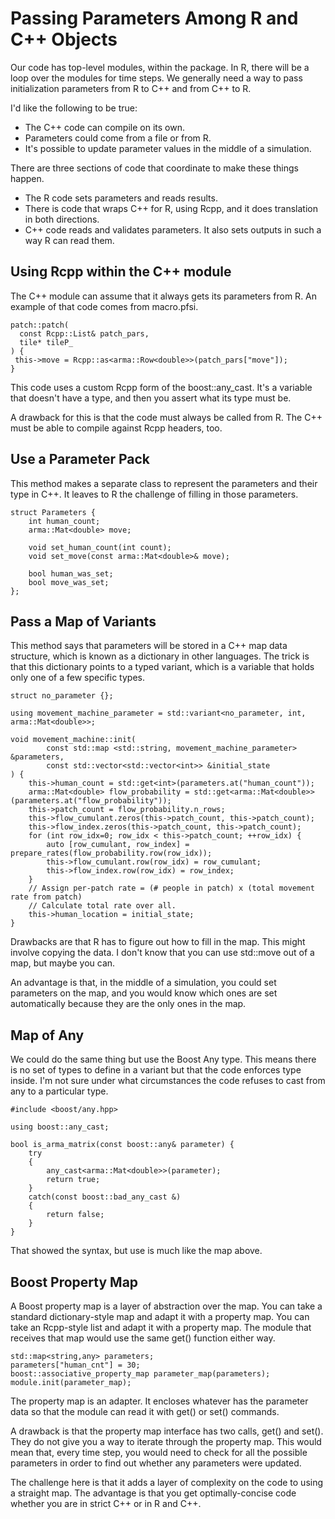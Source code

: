 # Passing Parameters Among R and C++ Objects

Our code has top-level modules, within the package. In
R, there will be a loop over the modules for time steps.
We generally need a way to pass initialization parameters
from R to C++ and from C++ to R.

I'd like the following to be true:

* The C++ code can compile on its own.
* Parameters could come from a file or from R.
* It's possible to update parameter values in the middle
  of a simulation.

There are three sections of code that coordinate
to make these things happen.

* The R code sets parameters and reads results.
* There is code that wraps C++ for R, using Rcpp,
  and it does translation in both directions.
* C++ code reads and validates parameters. It also
  sets outputs in such a way R can read them.

## Using Rcpp within the C++ module

The C++ module can assume that it always gets its parameters
from R. An example of that code comes from macro.pfsi.

```
patch::patch(
  const Rcpp::List& patch_pars,
  tile* tileP_
) {
 this->move = Rcpp::as<arma::Row<double>>(patch_pars["move"]);
}
```

This code uses a custom Rcpp form of the boost::any_cast. It's a
variable that doesn't have a type, and then you assert what
its type must be.

A drawback for this is that the code must always be called
from R. The C++ must be able to compile against Rcpp headers,
too.

## Use a Parameter Pack

This method makes a separate class to represent the parameters
and their type in C++. It leaves to R the challenge of filling
in those parameters.

```
struct Parameters {
    int human_count;
	arma::Mat<double> move;	

	void set_human_count(int count);
	void set_move(const arma::Mat<double>& move);

	bool human_was_set;
	bool move_was_set;
};
```

## Pass a Map of Variants

This method says that parameters will be stored in a C++
map data structure, which is known as a dictionary in other languages.
The trick is that this dictionary points to a typed variant,
which is a variable that holds only one of a few specific types.

```
struct no_parameter {};

using movement_machine_parameter = std::variant<no_parameter, int, arma::Mat<double>>;

void movement_machine::init(
        const std::map <std::string, movement_machine_parameter> &parameters,
        const std::vector<std::vector<int>> &initial_state
) {
    this->human_count = std::get<int>(parameters.at("human_count"));
    arma::Mat<double> flow_probability = std::get<arma::Mat<double>>(parameters.at("flow_probability"));
    this->patch_count = flow_probability.n_rows;
    this->flow_cumulant.zeros(this->patch_count, this->patch_count);
    this->flow_index.zeros(this->patch_count, this->patch_count);
    for (int row_idx=0; row_idx < this->patch_count; ++row_idx) {
        auto [row_cumulant, row_index] = prepare_rates(flow_probability.row(row_idx));
        this->flow_cumulant.row(row_idx) = row_cumulant;
        this->flow_index.row(row_idx) = row_index;
    }
    // Assign per-patch rate = (# people in patch) x (total movement rate from patch)
    // Calculate total rate over all.
    this->human_location = initial_state;
}
```

Drawbacks are that R has to figure out how to fill in the map.
This might involve copying the data. I don't know that
you can use std::move out of a map, but maybe you can.

An advantage is that, in the middle of a simulation, you could set
parameters on the map, and you would know which ones are set
automatically because they are the only ones in the map.


## Map of Any

We could do the same thing but use the Boost Any type.
This means there is no set of types to define in a variant
but that the code enforces type inside. I'm not sure
under what circumstances the code refuses to cast from any
to a particular type.

```
#include <boost/any.hpp>

using boost::any_cast;

bool is_arma_matrix(const boost::any& parameter) {
	try
    {
        any_cast<arma::Mat<double>>(parameter);
        return true;
    }
    catch(const boost::bad_any_cast &)
    {
        return false;
    }
}
```

That showed the syntax, but use is much like the map above.


## Boost Property Map

A Boost property map is a layer of abstraction over the map.
You can take a standard dictionary-style map and adapt it
with a property map. You can take an Rcpp-style list and
adapt it with a property map. The module that receives that map
would use the same get() function either way.

```
std::map<string,any> parameters;
parameters["human_cnt"] = 30;
boost::associative_property_map parameter_map(parameters);
module.init(parameter_map);
```
The property map is an adapter. It encloses whatever has the
parameter data so that the module can read it with
get() or set() commands.

A drawback is that the property map interface has two calls,
get() and set(). They do not give you a way to iterate through
the property map. This would mean that, every time step, you would
need to check for all the possible parameters in order to find
out whether any parameters were updated.

The challenge here is that it adds a layer of complexity on the
code to using a straight map.
The advantage is that you get optimally-concise code whether
you are in strict C++ or in R and C++.
